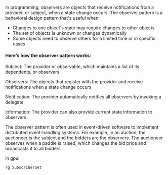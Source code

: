 In programming, observers are objects that receive notifications from a provider, or subject, when a state change occurs. The observer pattern is a behavioral design pattern that's useful when:

- Changes to one object's state may require changes to other objects
- The set of objects is unknown or changes dynamically
- Some objects need to observe others for a limited time or in specific cases

#### Here's how the observer pattern works:

Subject: The provider or observable, which maintains a list of its dependents, or observers

Observers: The objects that register with the provider and receive notifications when a state change occurs

Notification: The provider automatically notifies all observers by invoking a delegate

Information: The provider can also provide current state information to observers

The observer pattern is often used in event-driven software to implement distributed event-handling systems. For example, in an auction, the auctioneer is the subject and the bidders are the observers. The auctioneer observes when a paddle is raised, which changes the bid price and broadcasts it to all bidders

in gpui
```rust
rg SubscriberSet
```
